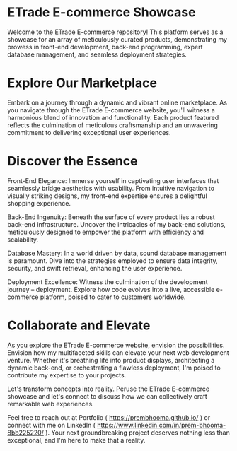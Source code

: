 <h1>ETrade E-commerce Showcase</h1>
Welcome to the ETrade E-commerce repository! This platform serves as a showcase for an array of meticulously curated products, demonstrating my prowess in front-end development, back-end programming, expert database management, and seamless deployment strategies.

<h1>Explore Our Marketplace</h1>
Embark on a journey through a dynamic and vibrant online marketplace. As you navigate through the ETrade E-commerce website, you'll witness a harmonious blend of innovation and functionality. Each product featured reflects the culmination of meticulous craftsmanship and an unwavering commitment to delivering exceptional user experiences.

<h1>Discover the Essence</h1>
Front-End Elegance: Immerse yourself in captivating user interfaces that seamlessly bridge aesthetics with usability. From intuitive navigation to visually striking designs, my front-end expertise ensures a delightful shopping experience.

Back-End Ingenuity: Beneath the surface of every product lies a robust back-end infrastructure. Uncover the intricacies of my back-end solutions, meticulously designed to empower the platform with efficiency and scalability.

Database Mastery: In a world driven by data, sound database management is paramount. Dive into the strategies employed to ensure data integrity, security, and swift retrieval, enhancing the user experience.

Deployment Excellence: Witness the culmination of the development journey – deployment. Explore how code evolves into a live, accessible e-commerce platform, poised to cater to customers worldwide.

<h1>Collaborate and Elevate</h1>
As you explore the ETrade E-commerce website, envision the possibilities. Envision how my multifaceted skills can elevate your next web development venture. Whether it's breathing life into product displays, architecting a dynamic back-end, or orchestrating a flawless deployment, I'm poised to contribute my expertise to your projects.

Let's transform concepts into reality. Peruse the ETrade E-commerce showcase and let's connect to discuss how we can collectively craft remarkable web experiences.

Feel free to reach out at Portfolio ( https://prembhooma.github.io/ ) or connect with me on LinkedIn ( https://www.linkedin.com/in/prem-bhooma-8bb225220/ ). Your next groundbreaking project deserves nothing less than exceptional, and I'm here to make that a reality.
